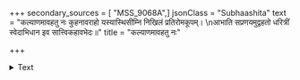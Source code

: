 +++
secondary_sources = [ "MSS_9068A",]
jsonClass = "Subhaashita"
text = "कल्याणमावहतु नः कुहनावराहो यस्यास्थिसीम्नि निखिलं प्रतिरोमकूपम्।  \nआभाति सप्रणयमुद्वहतो धरित्रीं स्वेदाभिधान इव सात्त्विकहावभेदः॥"
title = "कल्याणमावहतु नः"

+++

<details><summary>Text</summary>

कल्याणमावहतु नः कुहनावराहो यस्यास्थिसीम्नि निखिलं प्रतिरोमकूपम्।  
आभाति सप्रणयमुद्वहतो धरित्रीं स्वेदाभिधान इव सात्त्विकहावभेदः॥
</details>
